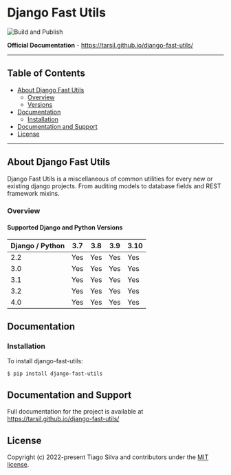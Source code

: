 # Django Fast Utils

![Build and Publish](https://github.com/tarsil/django-fast-utils/actions/workflows/main.yml/badge.svg)

**Official Documentation** - https://tarsil.github.io/django-fast-utils/

---

## Table of Contents

- [About Django Fast Utils](#about-django-fast-utils-drf)
  - [Overview](#overview)
  - [Versions](#supported-django-and-python-versions)
- [Documentation](#documentation)
  - [Installation](#installation)
- [Documentation and Support](#documentation-and-support)
- [License](#license)

---

## About Django Fast Utils

Django Fast Utils is a miscellaneous of common utilities for every new or existing
django projects. From auditing models to database fields and REST framework mixins.

### Overview

#### Supported Django and Python Versions

| Django / Python | 3.7 | 3.8 | 3.9 | 3.10 |
| --------------- | --- | --- | --- | ---- |
| 2.2             | Yes | Yes | Yes | Yes  |
| 3.0             | Yes | Yes | Yes | Yes  |
| 3.1             | Yes | Yes | Yes | Yes  |
| 3.2             | Yes | Yes | Yes | Yes  |
| 4.0             | Yes | Yes | Yes | Yes  |

## Documentation

### Installation

To install django-fast-utils:

```shell
$ pip install django-fast-utils
```

## Documentation and Support

Full documentation for the project is available at https://tarsil.github.io/django-fast-utils/

## License

Copyright (c) 2022-present Tiago Silva and contributors under the [MIT license](https://opensource.org/licenses/MIT).
